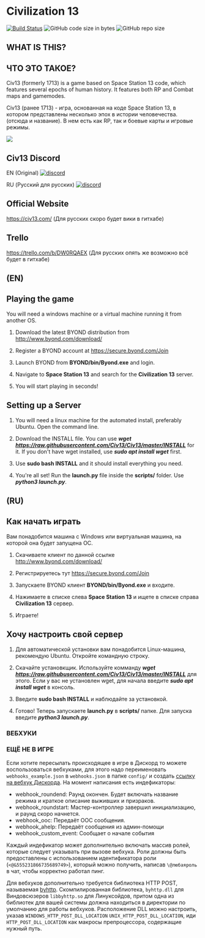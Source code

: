 # Civilization 13

[![Build Status](https://travis-ci.com/Civ13/Civ13.svg?branch=master)](https://travis-ci.com/Civ13/Civ13)
![GitHub code size in bytes](https://img.shields.io/github/languages/code-size/civ13/civ13.svg?style=flat)
![GitHub repo size](https://img.shields.io/github/repo-size/civ13/civ13.svg?style=flat)

## WHAT IS THIS?
## ЧТО ЭТО ТАКОЕ?

Civ13 (formerly 1713) is a game based on Space Station 13 code, which features several epochs of human history. It features both RP and Combat maps and gamemodes.

Civ13 (ранее 1713) - игра, основанная на коде Space Station 13, в котором представлены несколько эпох в истории человечества. (отсюда и название). В нем есть как RP, так и боевые карты и игровые режимы.

<kbd>
 <img src="https://i.imgur.com/napac0L.png">
</kbd>


## Civ13 Discord
EN (Original) [![discord](https://discordapp.com/api/guilds/468979034571931648/widget.png)](https://discord.gg/hBEtg4x)

RU (Русский для русских) [![discord](https://discord.com/api/guilds/896037329888764004/widget.png)](https://discord.gg/HQjz7YKRAJ)


## Official Website
https://civ13.com/
(Для русских скоро будет вики в гитхабе)

## Trello
https://trello.com/b/DW0RQAEX
(Для русских опять же возможно всё будет в гитхабе)

## (EN)
## Playing the game
You will need a windows machine or a virtual machine running it from another OS.

1. Download the latest BYOND distribution from http://www.byond.com/download/

2. Register a BYOND account at https://secure.byond.com/Join

3. Launch BYOND from **BYOND/bin/Byond.exe** and login.

4. Navigate to **Space Station 13** and search for the **Civilization 13** server.

5. You will start playing in seconds!


## Setting up a Server
1. You will need a linux machine for the automated install, preferably Ubuntu. Open the command line.
 
2. Download the INSTALL file. You can use ***wget https://raw.githubusercontent.com/Civ13/Civ13/master/INSTALL*** for it. If you don't have wget installed, use ***sudo apt install wget*** first.

3. Use **sudo bash INSTALL** and it should install everything you need.

4. You're all set! Run the **launch.py** file inside the **scripts/** folder. Use ***python3 launch.py***.


## (RU)
## Как начать играть
Вам понадобится машина с Windows или виртуальная машина, на которой она будет запущена ОС.

1. Скачиваете клиент по данной ссылке http://www.byond.com/download/

2. Регистрируетесь тут https://secure.byond.com/Join

3. Запускаете BYOND клиент **BYOND/bin/Byond.exe** и входите.

4. Нажимаете в списке слева **Space Station 13** и ищете в списке справа **Civilization 13** сервер.

5. Играете!


## Хочу настроить свой сервер
1. Для автоматической установки вам понадобится Linux-машина, рекомендую Ubuntu. Откройте командную строку.
 
2. Скачайте установкщик. Используйте комманду ***wget https://raw.githubusercontent.com/Civ13/Civ13/master/INSTALL*** для этого. Если у вас не установлен wget, для начала введите ***sudo apt install wget*** в консоль.

3. Введите **sudo bash INSTALL** и наблюдайте за установкой.

4. Готово! Теперь запускаете **launch.py** в **scripts/** папке. Для запуска введите ***python3 launch.py***.

### ВЕБХУКИ

### ЕЩЁ НЕ В ИГРЕ
Если хотите пересылать происходящее в игре в Дискорд то можете воспользоваться вебхуками, для этого надо переименовать `webhooks_example.json` в `webhooks.json` в папке `config/` и создать [ссылку на вебхук Дискорда](https://support.discordapp.com/hc/en-us/articles/228383668-Intro-to-Webhooks). На момент написания есть индефикаторы:
- webhook_roundend: Раунд окончен. Будет включать название режима и краткое описание выживших и призраков.
- webhook_roundstart: Мастер-контроллер завершил инициализацию, и раунд скоро начнется.
- webhook_ooc: Передаёт ООС сообщения.
- webhook_ahelp: Передаёт сообщения из админ-помощи
- webhook_custom_event: Сообщает о начале события

Каждый индефикатор может дополнительно включать массив ролей, которые следует указывать при вызове вебхука. Роли должны быть предоставлены с использованием идентификатора роли (`<@&555231866735689749>`), который можно получить, написав `\@любаяроль` в чат, чтобы корректно работал пинг.

Для вебхуков дополнительно требуется библиотека HTTP POST, называемая [byhttp](https://github.com/Lohikar/byhttp). Скомпилированная библиотека, `byhttp.dll` для Виндовсюзеров `libbyhttp.so` для Линуксойдов, притом одна из библиотек для вашей системы должна находиться в директории по умолчанию для работы вебхуков. Расположение DLL можно настроить, указав `WINDOWS_HTTP_POST_DLL_LOCATION` `UNIX_HTTP_POST_DLL_LOCATION`, иди `HTTP_POST_DLL_LOCATION` как макросы препроцессора, содержащие нужный путь.